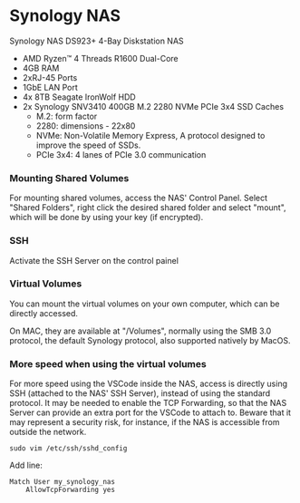 # Synology NAS

Synology NAS DS923+ 4-Bay Diskstation NAS

- AMD Ryzen™ 4 Threads R1600 Dual-Core
- 4GB RAM
- 2xRJ-45 Ports
- 1GbE LAN Port
- 4x 8TB Seagate IronWolf HDD
- 2x Synology SNV3410 400GB M.2 2280 NVMe PCIe 3x4 SSD Caches
  - M.2: form factor
  - 2280: dimensions - 22x80
  - NVMe: Non-Volatile Memory Express, A protocol designed to improve the speed of SSDs.
  - PCIe 3x4: 4 lanes of PCIe 3.0 communication

### Mounting Shared Volumes

For mounting shared volumes, access the NAS' Control Panel. Select "Shared Folders", right click the desired shared folder and select "mount", which will be done by using your key (if encrypted).

### SSH

Activate the SSH Server on the control painel

### Virtual Volumes

You can mount the virtual volumes on your own computer, which can be directly accessed.

On MAC, they are available at "/Volumes", normally using the SMB 3.0 protocol, the default Synology protocol, also supported natively by MacOS.

### More speed when using the virtual volumes

For more speed using the VSCode inside the NAS, access is directly using SSH (attached to the NAS' SSH Server), instead of using the standard protocol. It may be needed to enable the TCP Forwarding, so that the NAS Server can provide an extra port for the VSCode to attach to. Beware that it may represent a security risk, for instance, if the NAS is accessible from outside the network.

```
sudo vim /etc/ssh/sshd_config
```

Add line:

```
Match User my_synology_nas
	AllowTcpForwarding yes
```
